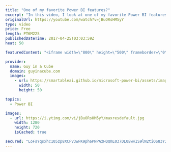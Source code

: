 ```yaml
---
title: "One of my favorite Power BI features?"
excerpt: "In this video, I look at one of my favorite Power BI features that I've found a lot of people aren't familiar with. In a few of my presentations, by a show of hands, the majority of folks (meaning most of the room) didn't know what this was. I WAS SHOCKED!!! Can you guess what it is?  LET'S CONNECT!"
originalUrl: https://youtube.com/watch?v=jBuORsHM5yY
type: video
price: Free
length: PT6M22S
publishedDateTime: 2017-04-25T03:03:59Z
heat: 50

featuredContent: "<iframe width=\"800\" height=\"500\" frameborder=\"0\" src=\"https://www.youtube.com/embed/jBuORsHM5yY\" allow=\"accelerometer; autoplay; encrypted-media; gyroscope; picture-in-picture\" allowfullscreen></iframe>"

provider:
  name: Guy in a Cube
  domain: guyinacube.com
  images:
    - url: https://smartableai.github.io/microsoft-power-bi/assets/images/organizations/guyinacube.com-50x50.jpg
      width: 50
      height: 50

topics:
  - Power BI

images:
  - url: https://i.ytimg.com/vi/jBuORsHM5yY/maxresdefault.jpg
    width: 1280
    height: 720
    isCached: true

secured: "LoFsYqsxhc105zp8XCFV3wFK9ph6PNPAzHQQmL037DL0EwvIS9lN2tiOS83Y2y1fbeBwZ1OE+k8CBt+RVg3A0jVqS2G35C6WNWZ+/nxiekkDfrrxONqY7zrSOrunAWFTz6Mf/CirmeHdjzvG6NzC1i5nhSev71H4SHpq5x/yjU/lulyf+s8s32zRsNN5b/d0R/tpqNw6gCzDV8X1W6t2CWl97n9A87fuSYGOQ8VKVzylmgo4iaH/PcV2kkjzlNWieltmPq7xYkqyDuKwDRV8ZoBHPOTB/wjh7a8L7T5eaH/sseyhLNjRwTYn91xHIGteEeulLAQdokgHaB5lnHEIpmFq2JzaTCO1hYah/E8aFVxK2NFEFMU85WhlihfX2/7ScZO6ROSjd9n4SAtFgGg5LlNXYrDTjBmC74USCMW+0GU=;DcEOy5RuH6Quq5zx1XyLvw=="
---
```


